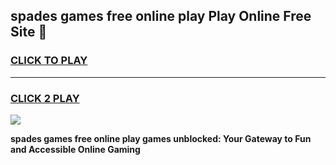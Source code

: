 
## spades games free online play Play Online Free Site 👋
<h3>
<a href="https://download.freeplayer.one?title=spades_games_free_online_play&ref=21F">CLICK TO PLAY</a></h3>
<hr>

<h3>
<a href="https://download.freeplayer.one?title=spades_games_free_online_play&ref=21F">CLICK 2 PLAY</a>
  
</h3>

<a href="https://download.freeplayer.one?title=spades_games_free_online_play&ref=21F"><img src="https://cdnb.artstation.com/p/assets/images/images/032/539/853/original/anto-thomas-button-gif.gif"></a>


**spades games free online play games unblocked: Your Gateway to Fun and Accessible Online Gaming**
